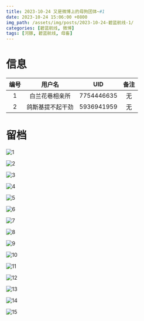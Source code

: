 ```yaml
---
title: 2023-10-24 又是微博上的母狗团体~#1
date: 2023-10-24 15:06:00 +0800
img_path: /assets/img/posts/2023-10-24-碧蓝航线-1/
categories: [碧蓝航线, 微博]
tags: [河豚, 碧蓝航线, 母畜]
---
```


# 信息

| 编号 |      用户名      |    UID     | 备注 |
| :--: | :--------------: | :--------: | :--: |
|  1   |  白兰花巷相亲所  | 7754446635 |  无  |
|  2   | 鸽斯基提不起干劲 | 5936941959 |  无  |

# 留档

![1](1.jpg)

![2](2.jpg)

![3](3.jpg)

![4](4.jpg)

![5](5.jpg)

![6](6.jpg)

![7](7.jpg)

![8](8.jpg)

![9](9.jpg)

![10](10.jpg)

![11](11.jpg)

![12](12.jpg)

![13](13.jpg)

![14](14.jpg)

![15](15.jpg)